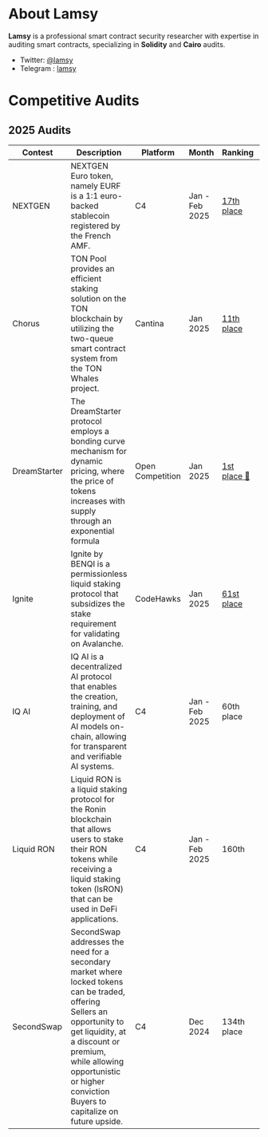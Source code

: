 # About Lamsy

**Lamsy** is a professional smart contract security researcher with expertise in auditing smart contracts, specializing in **Solidity** and **Cairo** audits.

- Twitter: [@lamsy](https://x.com/lamsyhay)
- Telegram : [lamsy](https://t.me/lasykay)

# Competitive Audits

## 2025 Audits

| Contest      | Description                                                                                                                                                                                                                                                  | Platform         | Month          | Ranking                                                                                                                | Report                                                                                                         | Findings                               |
| ------------ | ------------------------------------------------------------------------------------------------------------------------------------------------------------------------------------------------------------------------------------------------------------ | ---------------- | -------------- | ---------------------------------------------------------------------------------------------------------------------- | -------------------------------------------------------------------------------------------------------------- | -------------------------------------- |
| NEXTGEN      | NEXTGEN Euro token, namely EURF is a 1:1 euro-backed stablecoin registered by the French AMF.                                                                                                                                                                | C4               | Jan - Feb 2025 | [17th place](https://code4rena.com/reports/2025-01-nextgen)                                                            | [📄](https://code4rena.com/reports/2025-01-nextgen)                                                            | 1 High, 1 Medium                       |
| Chorus       | TON Pool provides an efficient staking solution on the TON blockchain by utilizing the two-queue smart contract system from the TON Whales project.                                                                                                          | Cantina          | Jan 2025       | [11th place](https://cantina.xyz/competitions/e9e9b3e0-f213-45e4-8d05-d72bf0c8787a/leaderboard)                        | [📄](https://cantina.xyz/competitions/e9e9b3e0-f213-45e4-8d05-d72bf0c8787a)                                    | 1 Medium                               |
| DreamStarter | The DreamStarter protocol employs a bonding curve mechanism for dynamic pricing, where the price of tokens increases with supply through an exponential formula                                                                                              | Open Competition | Jan 2025       | [1st place 🥇](https://x.com/lamsyhay/status/1889689100036239725)                                                      | [📄](./reports/DreamStarter-Audit.pdf)                                                                         | 1 High, 2 Medium, 2 Low, 4 Info, 4 Gas |
| Ignite       | Ignite by BENQI is a permissionless liquid staking protocol that subsidizes the stake requirement for validating on Avalanche.                                                                                                                               | CodeHawks        | Jan 2025       | [61st place](https://codehawks.cyfrin.io/c/2025-01-benqi/results/?lt=contest&page=7&sc=reward&sj=reward&t=leaderboard) | [📄](https://codehawks.cyfrin.io/c/2025-01-benqi/results/?lt=contest&page=7&sc=reward&sj=reward&t=leaderboard) | 1 Low                                  |
| IQ AI        | IQ AI is a decentralized AI protocol that enables the creation, training, and deployment of AI models on-chain, allowing for transparent and verifiable AI systems.                                                                                          | C4               | Jan - Feb 2025 | 60th place                                                                                                             | [📄](https://code4rena.com/reports/2025-01-iq-ai)                                                              | 1 Medium                               |
| Liquid RON   | Liquid RON is a liquid staking protocol for the Ronin blockchain that allows users to stake their RON tokens while receiving a liquid staking token (lsRON) that can be used in DeFi applications.                                                           | C4               | Jan - Feb 2025 | 160th                                                                                                                  | [📄](https://code4rena.com/reports/2025-01-liquid-ron)                                                         | 1 Medium                               |
| SecondSwap   | SecondSwap addresses the need for a secondary market where locked tokens can be traded, offering Sellers an opportunity to get liquidity, at a discount or premium, while allowing opportunistic or higher conviction Buyers to capitalize on future upside. | C4               | Dec 2024       | 134th place                                                                                                            | [📄](https://code4rena.com/reports/2024-12-secondswap)                                                         | 1 Medium                               |
